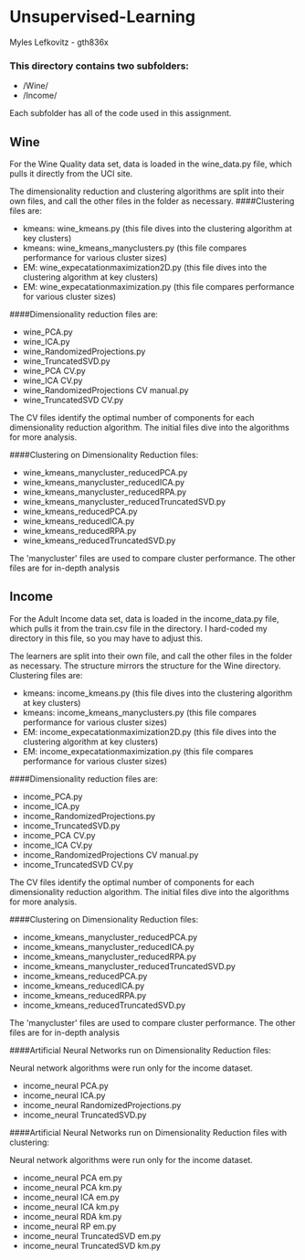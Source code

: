# Unsupervised-Learning

Myles Lefkovitz - gth836x

### This directory contains two subfolders:
- /Wine/
- /Income/

Each subfolder has all of the code used in this assignment. 

## Wine
For the Wine Quality data set, data is loaded in the wine_data.py file, which pulls it directly from the UCI site.

The dimensionality reduction and clustering algorithms are split into their own files, and call the other files in the folder as necessary.
####Clustering files are:

- kmeans: wine_kmeans.py (this file dives into the clustering algorithm at key clusters)
- kmeans: wine\_kmeans_manyclusters.py (this file compares performance for various cluster sizes) 
- EM: wine_expecatationmaximization2D.py (this file dives into the clustering algorithm at key clusters)
- EM: wine_expecatationmaximization.py (this file compares performance for various cluster sizes) 

####Dimensionality reduction files are:

- wine_PCA.py
- wine_ICA.py
- wine_RandomizedProjections.py
- wine_TruncatedSVD.py
- wine_PCA CV.py
- wine_ICA CV.py
- wine_RandomizedProjections CV manual.py
- wine_TruncatedSVD CV.py

The CV files identify the optimal number of components for each dimensionality reduction algorithm. The initial files dive into the algorithms for more analysis. 

####Clustering on Dimensionality Reduction files:

- wine\_kmeans\_manycluster_reducedPCA.py
- wine\_kmeans\_manycluster_reducedICA.py
- wine\_kmeans\_manycluster_reducedRPA.py
- wine\_kmeans\_manycluster_reducedTruncatedSVD.py
- wine\_kmeans_reducedPCA.py
- wine\_kmeans_reducedICA.py
- wine\_kmeans_reducedRPA.py
- wine\_kmeans_reducedTruncatedSVD.py

The 'manycluster' files are used to compare cluster performance. The other files are for in-depth analysis

## Income
For the Adult Income data set, data is loaded in the income_data.py file, which pulls it from the train.csv file in the directory. I hard-coded my directory in this file, so you may have to adjust this.

The learners are split into their own file, and call the other files in the folder as necessary. The structure mirrors the structure for the Wine directory.
Clustering files are:

- kmeans: income_kmeans.py (this file dives into the clustering algorithm at key clusters)
- kmeans: income\_kmeans_manyclusters.py (this file compares performance for various cluster sizes) 
- EM: income_expecatationmaximization2D.py (this file dives into the clustering algorithm at key clusters)
- EM: income_expecatationmaximization.py (this file compares performance for various cluster sizes) 

####Dimensionality reduction files are:

- income_PCA.py
- income_ICA.py
- income_RandomizedProjections.py
- income_TruncatedSVD.py
- income_PCA CV.py
- income_ICA CV.py
- income_RandomizedProjections CV manual.py
- income_TruncatedSVD CV.py

The CV files identify the optimal number of components for each dimensionality reduction algorithm. The initial files dive into the algorithms for more analysis.

####Clustering on Dimensionality Reduction files:

- income\_kmeans\_manycluster_reducedPCA.py
- income\_kmeans\_manycluster_reducedICA.py
- income\_kmeans\_manycluster_reducedRPA.py
- income\_kmeans\_manycluster_reducedTruncatedSVD.py
- income\_kmeans_reducedPCA.py
- income\_kmeans_reducedICA.py
- income\_kmeans_reducedRPA.py
- income\_kmeans_reducedTruncatedSVD.py

The 'manycluster' files are used to compare cluster performance. The other files are for in-depth analysis

####Artificial Neural Networks run on Dimensionality Reduction files:

Neural network algorithms were run only for the income dataset.

- income_neural PCA.py
- income_neural ICA.py
- income_neural RandomizedProjections.py
- income_neural TruncatedSVD.py 

####Artificial Neural Networks run on Dimensionality Reduction files with clustering:

Neural network algorithms were run only for the income dataset.

- income_neural PCA em.py
- income_neural PCA km.py
- income_neural ICA em.py
- income_neural ICA km.py
- income_neural RDA km.py
- income_neural RP em.py
- income_neural TruncatedSVD em.py
- income_neural TruncatedSVD km.py 